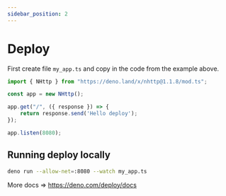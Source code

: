 ```yaml
---
sidebar_position: 2
---
```


# Deploy
First create file `my_app.ts` and copy in the code from the example above.
```js
import { NHttp } from "https://deno.land/x/nhttp@1.1.8/mod.ts";

const app = new NHttp();

app.get("/", ({ response }) => {
    return response.send('Hello deploy');
});

app.listen(8080);
```

## Running deploy locally
```bash
deno run --allow-net=:8080 --watch my_app.ts
```

More docs => https://deno.com/deploy/docs
